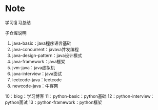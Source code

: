 # Note

学习复习总结

子仓库说明
1. java-basic：java程序语言基础
3. java-concurrent：javava并发编程
4. java-design-pattern：java设计模式
5. java-framework：java框架
6. jvm-java：java虚拟机
7. java-interview：java面试
8.  leetcode-java：leetcode
9.  newcode-java：牛客网


10：blog：学习博客
11：python-basic：python基础
12：python-interview：python面试
13：python-framework：python框架